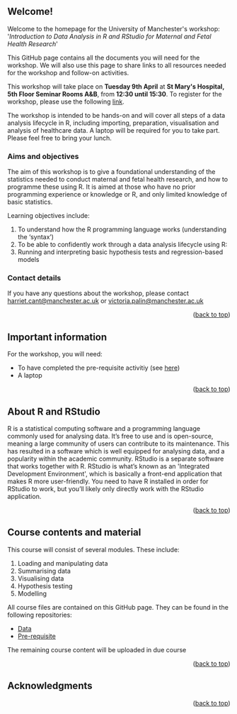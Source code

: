 <!-- WELCOME  -->
## Welcome!

Welcome to the homepage for the University of Manchester's workshop: '_Introduction to Data Analysis in R and RStudio for Maternal and Fetal Health Research_'

This GitHub page contains all the documents you will need for the workshop. We will also use this page to share links to all resources needed for the workshop and follow-on activities.

This workshop will take place on **Tuesday 9th April** at **St Mary's Hospital, 5th Floor Seminar Rooms A&B**, from **12:30 until 15:30**. To register for the workshop, please use the following [link](https://forms.office.com/e/gXJPqim4gh).

The workshop is intended to be hands-on and will cover all steps of a data analysis lifecycle in R, including importing, preparation, visualisation and analysis of healthcare data. A laptop will be required for you to take part. Please feel free to bring your lunch.

### Aims and objectives

The aim of this workshop is to give a foundational understanding of the statistics needed to conduct maternal and fetal health research, and how to programme these using R. It is aimed at those who have no prior programming experience or knowledge or R, and only limited knowledge of basic statistics.

Learning objectives include:
1. To understand how the R programming language works (understanding the ‘syntax’)
2. To be able to confidently work through a data analysis lifecycle using R:
3. Running and interpreting basic hypothesis tests and regression-based models

### Contact details

If you have any questions about the workshop, please contact harriet.cant@manchester.ac.uk or victoria.palin@manchester.ac.uk

<p align="right">(<a href="#readme-top">back to top</a>)</p>


<!-- IMPORTANT INFO  -->
## Important information

For the workshop, you will need:
* To have completed the pre-requisite activitiy (see [here](https://github.com/UoM-R-Workshop/Pre_requisite))
* A laptop

<p align="right">(<a href="#readme-top">back to top</a>)</p>



<!-- About R and RStudio -->
## About R and RStudio

R is a statistical computing software and a programming language commonly used for analysing data. It’s free to use and is open-source, meaning a large community of users can contribute to its maintenance. This has resulted in a software which is well equipped for analysing data, and a popularity within the academic community. RStudio is a separate software that works together with R. RStudio is what’s known as an 'Integrated Development Environment', which is basically a front-end application that makes R more user-friendly. You need to have R installed in order for RStudio to work, but you’ll likely only directly work with the RStudio application.

<p align="right">(<a href="#readme-top">back to top</a>)</p>


<!-- COURSE MATERIAL  -->
## Course contents and material

This course will consist of several modules. These include:
1. Loading and manipulating data
2. Summarising data
3. Visualising data
4. Hypothesis testing
5. Modelling

All course files are contained on this GitHub page. They can be found in the following repositories:
* [Data](https://github.com/UoM-R-Workshop/Data)
* [Pre-requisite](https://github.com/UoM-R-Workshop/Pre_requisite)

The remaining course content will be uploaded in due course

<p align="right">(<a href="#readme-top">back to top</a>)</p>




<!-- ACKNOWLEDGMENTS -->
## Acknowledgments


<p align="right">(<a href="#readme-top">back to top</a>)</p>
